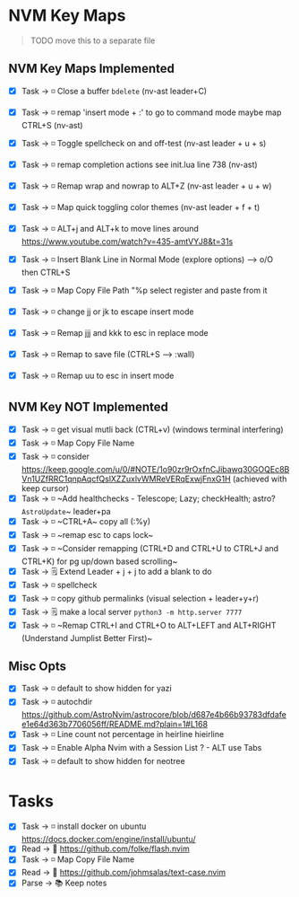 # NVM Key Maps

> TODO move this to a separate file

## NVM Key Maps Implemented

- [x] Task -> ◽ Close a buffer `bdelete` (nv-ast leader+C)
- [x] Task -> ◽ remap 'insert mode + :' to go to command mode maybe map CTRL+S (nv-ast)
- [x] Task -> ◽ Toggle spellcheck on and off-test (nv-ast leader + u + s)
- [x] Task -> ◽ remap completion actions see init.lua line 738 (nv-ast)
- [x] Task -> ◽ Remap wrap and nowrap to ALT+Z (nv-ast leader + u + w)
- [x] Task -> ◽ Map quick toggling color themes (nv-ast leader + f + t)

- [x] Task -> ◽ ALT+j and ALT+k to move lines around https://www.youtube.com/watch?v=435-amtVYJ8&t=31s
- [x] Task -> ◽ Insert Blank Line in Normal Mode (explore options) --> o/O then CTRL+S

- [x] Task -> ◽ Map Copy File Path "%p select register and paste from it

- [x] Task -> ◽ change jj or jk to escape insert mode
- [x] Task -> ◽ Remap jjj and kkk to esc in replace mode
- [x] Task -> ◽ Remap to save file (CTRL+S --> :wall)
- [x] Task -> ◽ Remap uu to esc in insert mode

## NVM Key NOT Implemented

- [x] Task -> ◽ get visual mutli back (CTRL+v) (windows terminal interfering)
- [x] Task -> ◽ Map Copy File Name
- [x] Task -> ◽ consider https://keep.google.com/u/0/#NOTE/1o90zr9rOxfnCJibawq30GOQEc8BVn1UZfRRC1qnpAqcfQslXZZuxlvWMReVERqExwjFnxG1H (achieved with keep cursor)
- [x] Task -> ◽ ~Add healthchecks - Telescope; Lazy; checkHealth; astro? `AstroUpdate`~ leader+pa
- [x] Task -> ◽ ~CTRL+A~ copy all (:%y)
- [x] Task -> ◽ ~remap esc to caps lock~
- [x] Task -> ◽ ~Consider remapping (CTRL+D and CTRL+U to CTRL+J and CTRL+K) for pg up/down based scrolling~
- [x] Task -> 🗒️ Extend Leader + j + j to add a blank to do
- [x] Task -> ◽ spellcheck
- [x] Task -> ◽ copy github permalinks (visual selection + leader+y+r)
- [x] Task -> 🗒️ make a local server `python3 -m http.server 7777`
- [x] Task -> ◽ ~Remap CTRL+I and CTRL+O to ALT+LEFT and ALT+RIGHT (Understand Jumplist Better First)~

## Misc Opts

- [x] Task -> ◽ default to show hidden for yazi
- [x] Task -> ◽ autochdir https://github.com/AstroNvim/astrocore/blob/d687e4b66b93783dfdafee1e64d363b7706056ff/README.md?plain=1#L168
- [x] Task -> ◽ Line count not percentage in heirline hieirline
- [x] Task -> ◽ Enable Alpha Nvim with a Session List ? - ALT use Tabs
- [x] Task -> ◽ default to show hidden for neotree

# Tasks

- [x] Task -> ◽ install docker on ubuntu https://docs.docker.com/engine/install/ubuntu/
- [x] Read -> 📖 https://github.com/folke/flash.nvim
- [x] Task -> ◽ Map Copy File Name
- [x] Read -> 📖 https://github.com/johmsalas/text-case.nvim
- [x] Parse -> 📚 Keep notes
